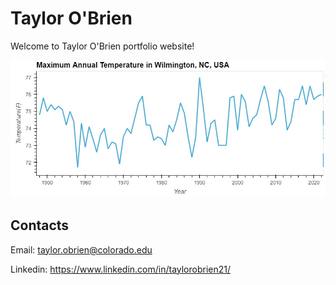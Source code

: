 # Taylor O'Brien

Welcome to Taylor O'Brien portfolio website!

![Wilmington, NC temperature plot](updated_wilm_temps.jpeg)

## Contacts

Email: <taylor.obrien@colorado.edu>

Linkedin: <https://www.linkedin.com/in/taylorobrien21/>
